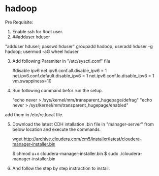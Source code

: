 # hadoop

Pre Requisite:


1) Enable ssh for Root user.
2) ##adduser hduser

"adduser hduser; passwd hduser"
groupadd hadoop; useradd hduser -g hadoop; usermod -aG wheel hduser


3) Add following Paramiter in "/etc/sysctl.conf" file

    #disable ipv6
    net.ipv6.conf.all.disable_ipv6 = 1
    net.ipv6.conf.default.disable_ipv6 = 1
    net.ipv6.conf.lo.disable_ipv6 = 1
    vm.swappiness=10
    
4)  Run following command befor run the setup.

    "echo never > /sys/kernel/mm/transparent_hugepage/defrag" 
    "echo never > /sys/kernel/mm/transparent_hugepage/enabled"

add them in /etc/rc.local file.

5) Download the latest CDH intallation .bin file in "manager-server" from below location and execute the commands.
    
    wget http://archive.cloudera.com/cm5/installer/latest/cloudera-manager-installer.bin
    
    $ chmod u+x cloudera-manager-installer.bin
    $ sudo ./cloudera-manager-installer.bin
7) And follow the step by step instraction to install. 
    

